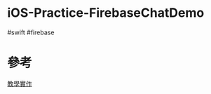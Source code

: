 # iOS-Practice-FirebaseChatDemo
#swift #firebase

# 參考
[教學實作](http://www.jianshu.com/p/98eb3356593b)
